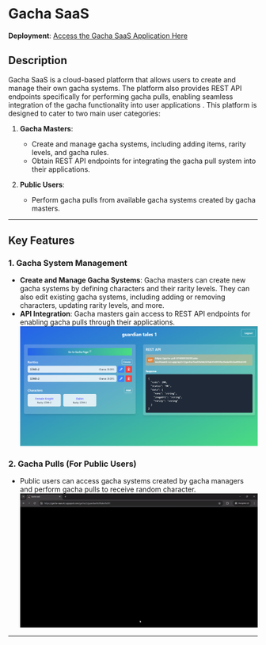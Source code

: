 # Gacha SaaS

**Deployment**: [Access the Gacha SaaS Application Here](https://gacha-saas.et.r.appspot.com/)

## Description

Gacha SaaS is a cloud-based platform that allows users to create and manage their own gacha systems. The platform also provides REST API endpoints specifically for performing gacha pulls, enabling seamless integration of the gacha functionality into user applications . This platform is designed to cater to two main user categories:

1. **Gacha Masters**:
   - Create and manage gacha systems, including adding items, rarity levels, and gacha rules.
   - Obtain REST API endpoints for integrating the gacha pull system into their applications.

2. **Public Users**:
   - Perform gacha pulls from available gacha systems created by gacha masters.

---

## Key Features

### 1. Gacha System Management 
- **Create and Manage Gacha Systems**: Gacha masters can create new gacha systems by defining characters and their rarity levels. They can also edit existing gacha systems, including adding or removing characters, updating rarity levels, and more.
- **API Integration**: Gacha masters gain access to REST API endpoints for enabling gacha pulls through their applications.  
  ![Manage Gacha](/images/manage-gacha.png)

### 2. Gacha Pulls (For Public Users)
- Public users can access gacha systems created by gacha managers and perform gacha pulls to receive random character.   
  ![Pull Gacha](/images/gacha-pull.gif)
---


